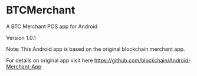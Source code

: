 # BTCMerchant
A BTC Merchant POS app for Android

Version 1.0.1

Note: This Android app is based on the original blockchain merchant app.  

For details on original  app visit here https://github.com/blockchain/Android-Merchant-App
